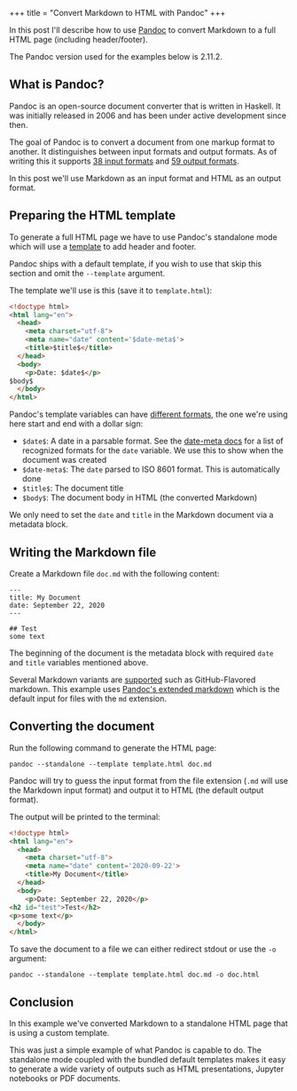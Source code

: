 +++
title = "Convert Markdown to HTML with Pandoc"
+++

In this post I'll describe how to use [Pandoc](https://pandoc.org/) to convert Markdown to a full HTML page (including header/footer).

The Pandoc version used for the examples below is 2.11.2.

## What is Pandoc?

Pandoc is an open-source document converter that is written in Haskell. It was initially
released in 2006 and has been under active development since then.

The goal of Pandoc is to convert a document from one markup format to another. It distinguishes
between input formats and output formats. As of writing this it supports [38 input formats](https://pandoc.org/MANUAL.html#input-formats) and
[59 output formats](https://pandoc.org/MANUAL.html#output-formats).

In this post we'll use Markdown as an input format and HTML as an output format.

## Preparing the HTML template

To generate a full HTML page we have to use Pandoc's standalone mode which will use a [template](https://pandoc.org/MANUAL.html#templates) to add header and footer.

Pandoc ships with a default template, if you wish to use that skip this section and omit the `--template` argument.

The template we'll use is this (save it to `template.html`):

```html
<!doctype html>
<html lang="en">
  <head>
    <meta charset="utf-8">
    <meta name="date" content='$date-meta$'>
    <title>$title$</title>
  </head>
  <body>
    <p>Date: $date$</p>
$body$
  </body>
</html>
```

Pandoc's template variables can have [different formats](https://pandoc.org/MANUAL.html#interpolated-variables),
the one we're using here start and end with a dollar sign:

- `$date$`: A date in a parsable format. See the [date-meta docs](https://pandoc.org/MANUAL.html#variables-set-automatically) for a list of recognized formats for the `date` variable. We use this to show when the document was created
- `$date-meta$`: The `date` parsed to ISO 8601 format. This is automatically done
- `$title$`: The document title
- `$body$`: The document body in HTML (the converted Markdown)

We only need to set the `date` and `title` in the Markdown document via a metadata block.

## Writing the Markdown file

Create a Markdown file `doc.md` with the following content:

```
---
title: My Document
date: September 22, 2020
---

## Test
some text
```

The beginning of the document is the metadata block with required `date` and `title` variables mentioned above.

Several Markdown variants are [supported](https://pandoc.org/MANUAL.html#Markdown-variants) such as GitHub-Flavored markdown. This example uses [Pandoc's extended markdown](https://pandoc.org/MANUAL.html#pandocs-markdown) which is the default input for files with the `md` extension. 

## Converting the document

Run the following command to generate the HTML page:

```
pandoc --standalone --template template.html doc.md
```

Pandoc will try to guess the input format from the file extension (`.md` will use the Markdown input format) and output
it to HTML (the default output format). 

The output will be printed to the terminal:

```html
<!doctype html>
<html lang="en">
  <head>
    <meta charset="utf-8">
    <meta name="date" content='2020-09-22'>
    <title>My Document</title>
  </head>
  <body>
    <p>Date: September 22, 2020</p>
<h2 id="test">Test</h2>
<p>some text</p>
  </body>
</html>
```

To save the document to a file we can either redirect stdout or use the `-o` argument:

```
pandoc --standalone --template template.html doc.md -o doc.html
```

## Conclusion

In this example we've converted Markdown to a standalone HTML page that is using a custom template.

This was just a simple example of what Pandoc is capable to do. The standalone mode coupled with the
bundled default templates makes it easy to generate a wide variety of outputs such as HTML presentations, Jupyter notebooks or PDF documents.
